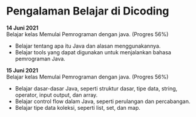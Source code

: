 # Pengalaman Belajar di Dicoding

**14 Juni 2021**<br>
Belajar kelas Memulai Pemrograman dengan java. (Progres 56%)
* Belajar tentang apa itu Java dan alasan menggunakannya.
* Belajar tools yang dapat digunakan untuk menjalankan bahasa pemrograman Java.

 **15 Juni 2021**<br>
 Belajar kelas Memulai Pemrograman dengan java. (Progres 56%)
* Belajar dasar-dasar Java, seperti struktur dasar, tipe data, string, operator, input output, dan array.
* Belajar control flow dalam Java, seperti perulangan dan percabangan.
* Belajar tipe data koleksi, seperti list, set, dan map.

